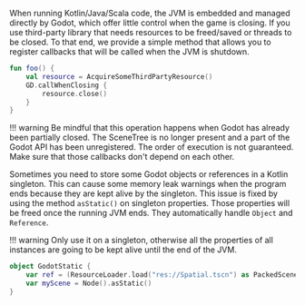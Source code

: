 When running Kotlin/Java/Scala code, the JVM is embedded and managed directly by Godot, which offer little control when the game is closing. 
If you use third-party library that needs resources to be freed/saved or threads to be closed. 
To that end, we provide a simple method that allows you to register callbacks that will be called when the JVM is shutdown.

```kotlin
fun foo() {
    val resource = AcquireSomeThirdPartyResource()
    GD.callWhenClosing {
        resource.close()
    }
}
```

!!! warning
    Be mindful that this operation happens when Godot has already been partially closed.
    The SceneTree is no longer present and a part of the Godot API has been unregistered.
    The order of execution is not guaranteed. Make sure that those callbacks don't depend on each other.


Sometimes you need to store some Godot objects or references in a Kotlin singleton.
This can cause some memory leak warnings when the program ends because they are kept alive by the singleton.
This issue is fixed by using the method `asStatic()` on singleton properties. Those properties will be freed once the running JVM ends.
They automatically handle `Object` and `Reference`.

!!! warning
    Only use it on a singleton, otherwise all the properties of all instances are going to be kept alive until the end of the JVM.

```kotlin
object GodotStatic {
    var ref = (ResourceLoader.load("res://Spatial.tscn") as PackedScene?).asStatic()
    var myScene = Node().asStatic()
}
```